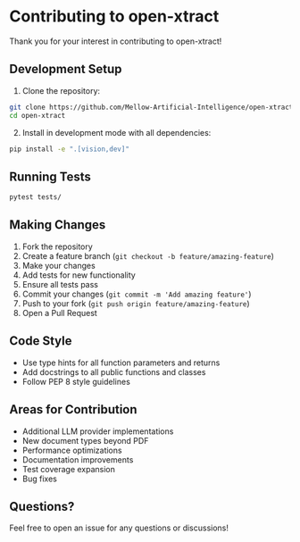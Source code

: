 # Contributing to open-xtract

Thank you for your interest in contributing to open-xtract!

## Development Setup

1. Clone the repository:
```bash
git clone https://github.com/Mellow-Artificial-Intelligence/open-xtract.git
cd open-xtract
```

2. Install in development mode with all dependencies:
```bash
pip install -e ".[vision,dev]"
```

## Running Tests

```bash
pytest tests/
```

## Making Changes

1. Fork the repository
2. Create a feature branch (`git checkout -b feature/amazing-feature`)
3. Make your changes
4. Add tests for new functionality
5. Ensure all tests pass
6. Commit your changes (`git commit -m 'Add amazing feature'`)
7. Push to your fork (`git push origin feature/amazing-feature`)
8. Open a Pull Request

## Code Style

- Use type hints for all function parameters and returns
- Add docstrings to all public functions and classes
- Follow PEP 8 style guidelines

## Areas for Contribution

- Additional LLM provider implementations
- New document types beyond PDF
- Performance optimizations
- Documentation improvements
- Test coverage expansion
- Bug fixes

## Questions?

Feel free to open an issue for any questions or discussions!